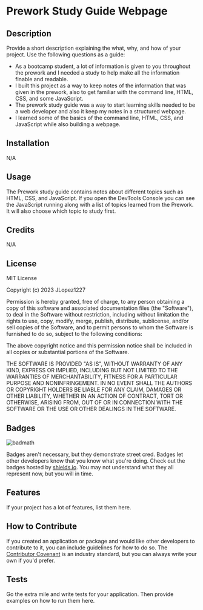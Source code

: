 # Prework Study Guide Webpage

## Description

Provide a short description explaining the what, why, and how of your project. Use the following questions as a guide:

- As a bootcamp student, a lot of information is given to you throughout the prework and I needed a study to help make all the information finable and readable.
- I built this project as a way to keep notes of the information that was given in the prework, also to get familiar with the command line, HTML, CSS, and some JavaScript.
- The prework study guide was a way to start learning skills needed to be a web developer and also it keep my notes in a structured webpage.
- I learned some of the basics of the command line, HTML, CSS, and JavaScript while also building a webpage.



## Installation

N/A

## Usage

The Prework study guide contains notes about different topics such as HTML, CSS, and JavaScript. If you open the DevTools Console you can see the JavaScript running along with a list of topics learned from the Prework. It will also choose which topic to study first.

## Credits

N/A

## License

MIT License

Copyright (c) 2023 JLopez1227

Permission is hereby granted, free of charge, to any person obtaining a copy
of this software and associated documentation files (the "Software"), to deal
in the Software without restriction, including without limitation the rights
to use, copy, modify, merge, publish, distribute, sublicense, and/or sell
copies of the Software, and to permit persons to whom the Software is
furnished to do so, subject to the following conditions:

The above copyright notice and this permission notice shall be included in all
copies or substantial portions of the Software.

THE SOFTWARE IS PROVIDED "AS IS", WITHOUT WARRANTY OF ANY KIND, EXPRESS OR
IMPLIED, INCLUDING BUT NOT LIMITED TO THE WARRANTIES OF MERCHANTABILITY,
FITNESS FOR A PARTICULAR PURPOSE AND NONINFRINGEMENT. IN NO EVENT SHALL THE
AUTHORS OR COPYRIGHT HOLDERS BE LIABLE FOR ANY CLAIM, DAMAGES OR OTHER
LIABILITY, WHETHER IN AN ACTION OF CONTRACT, TORT OR OTHERWISE, ARISING FROM,
OUT OF OR IN CONNECTION WITH THE SOFTWARE OR THE USE OR OTHER DEALINGS IN THE
SOFTWARE.

## Badges

![badmath](https://img.shields.io/github/languages/top/nielsenjared/badmath)

Badges aren't necessary, but they demonstrate street cred. Badges let other developers know that you know what you're doing. Check out the badges hosted by [shields.io](https://shields.io/). You may not understand what they all represent now, but you will in time.

## Features

If your project has a lot of features, list them here.

## How to Contribute

If you created an application or package and would like other developers to contribute to it, you can include guidelines for how to do so. The [Contributor Covenant](https://www.contributor-covenant.org/) is an industry standard, but you can always write your own if you'd prefer.

## Tests

Go the extra mile and write tests for your application. Then provide examples on how to run them here.
